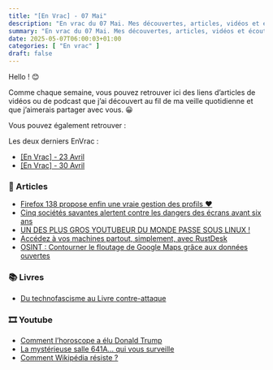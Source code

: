 ```yaml
---
title: "[En Vrac] - 07 Mai"
description: "En vrac du 07 Mai. Mes découvertes, articles, vidéos et écoute qui m'ont intéressé et que je veux partager."
summary: "En vrac du 07 Mai. Mes découvertes, articles, vidéos et écoute qui m'ont intéressé et que je veux partager."
date: 2025-05-07T06:00:03+01:00
categories: [ "En vrac" ]
draft: false
---
```


Hello ! 😊

Comme chaque semaine, vous pouvez retrouver ici des liens d’articles de vidéos ou de podcast que j’ai découvert au fil de ma veille quotidienne et que j’aimerais partager avec vous. 😀

Vous pouvez également retrouver :

Les deux derniers EnVrac :
  - [[En Vrac] - 23 Avril](https://blog.victorprouff.fr/en-vracs/2025-04-23-envrac/)
  - [[En Vrac] - 30 Avril](https://blog.victorprouff.fr/en-vracs/2025-04-30-envrac/)

### 📖 Articles
- [Firefox 138 propose enfin une vraie gestion des profils ❤️](https://next.ink/182818/firefox-138-propose-enfin-une-vraie-gestion-des-profils/)
- [Cinq sociétés savantes alertent contre les dangers des écrans avant six ans](https://next.ink/brief_article/cinq-societes-savantes-alertent-contre-les-dangers-des-ecrans-avant-six-ans/)
- [UN DES PLUS GROS YOUTUBEUR DU MONDE PASSE SOUS LINUX !](https://www.linuxtricks.fr/news/10-logiciels-libres/564-un-des-plus-gros-youtubeur-du-monde-passe-sous-linux/)
- [Accédez à vos machines partout, simplement, avec RustDesk](https://developpeur-freelance.io/rustdesk/)
- [OSINT : Contourner le floutage de Google Maps grâce aux données ouvertes](https://net-security.fr/securite/osint-1-gdork/)
### 📚 Livres
- [Du technofascisme au Livre contre-attaque](https://tcrouzet.com/2025/04/23/le-livre-contre-attaque-en-libre/)
### 🎞️ Youtube
- [Comment l’horoscope a élu Donald Trump](https://youtu.be/gCAZusQEr2E?si=AE-MRXMD5G5YI4az)
- [La mystérieuse salle 641A… qui vous surveille](https://www.youtube.com/watch?v=RXF5sJch378)
- [Comment Wikipédia résiste ?](https://www.youtube.com/watch?v=K53BoEfUJuU)
